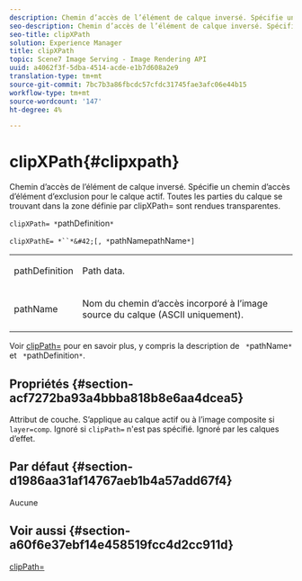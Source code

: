 ```yaml
---
description: Chemin d’accès de l’élément de calque inversé. Spécifie un chemin d’accès d’élément d’exclusion pour le calque actif. Toutes les parties du calque se trouvant dans la zone définie par clipXPath= sont rendues transparentes.
seo-description: Chemin d’accès de l’élément de calque inversé. Spécifie un chemin d’accès d’élément d’exclusion pour le calque actif. Toutes les parties du calque se trouvant dans la zone définie par clipXPath= sont rendues transparentes.
seo-title: clipXPath
solution: Experience Manager
title: clipXPath
topic: Scene7 Image Serving - Image Rendering API
uuid: a4062f3f-5dba-4514-acde-e1b7d608a2e9
translation-type: tm+mt
source-git-commit: 7bc7b3a86fbcdc57cfdc31745fae3afc06e44b15
workflow-type: tm+mt
source-wordcount: '147'
ht-degree: 4%

---
```



# clipXPath{#clipxpath}

Chemin d’accès de l’élément de calque inversé. Spécifie un chemin d’accès d’élément d’exclusion pour le calque actif. Toutes les parties du calque se trouvant dans la zone définie par clipXPath= sont rendues transparentes.

`clipXPath= *`pathDefinition`*`

`clipXPathE= *``*&#42;[, *`pathNamepathName`*]`

<table id="simpletable_27AFC3A694874CF8B673460820EFD90D"> 
 <tr class="strow"> 
  <td class="stentry"> <p><span class="codeph"> <span class="varname"> pathDefinition</span> </span> </p> </td> 
  <td class="stentry"> <p>Path data. </p></td> 
 </tr> 
 <tr class="strow"> 
  <td class="stentry"> <p><span class="codeph"> <span class="varname"> pathName</span> </span> </p> </td> 
  <td class="stentry"> <p>Nom du chemin d’accès incorporé à l’image source du calque (ASCII uniquement). </p></td> 
 </tr> 
</table>

Voir [clipPath=](../../../../../is-api/http-ref/image-serving-api-ref/c-http-protocol-reference/c-command-reference/r-clippath.md#reference-8139b1b52dc54749b51b109521ddf83d) pour en savoir plus, y compris la description de ` *`pathName`*` et ` *`pathDefinition`*`.

## Propriétés {#section-acf7272ba93a4bbba818b8e6aa4dcea5}

Attribut de couche. S’applique au calque actif ou à l’image composite si `layer=comp`. Ignoré si `clipPath=` n&#39;est pas spécifié. Ignoré par les calques d’effet.

## Par défaut {#section-d1986aa31af14767aeb1b4a57add67f4}

Aucune

## Voir aussi {#section-a60f6e37ebf14e458519fcc4d2cc911d}

[clipPath=](../../../../../is-api/http-ref/image-serving-api-ref/c-http-protocol-reference/c-command-reference/r-clippath.md#reference-8139b1b52dc54749b51b109521ddf83d)
